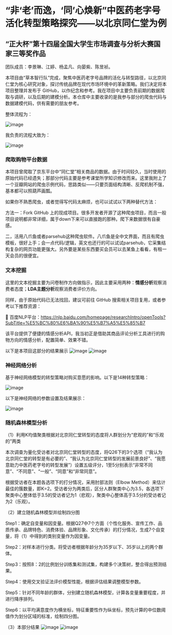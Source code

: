 # “非‘老’而逸，‘同’心焕新”中医药老字号活化转型策略探究——以北京同仁堂为例
## “正大杯”第十四届全国大学生市场调查与分析大赛国家三等奖作品
团队成员：李景琳、江婷、杨孟凡、向晏紫、陈昱祯。

本项目由“草本智行队”完成，聚焦中医药老字号品牌的活化与转型路径，以北京同仁堂为核心研究对象，探讨传统品牌在现代市场环境中的革新策略。我们决定将本项目整理并发布于 GitHub，以作纪念和参考。我在项目中主要负责前期的数据爬取与调研，以及后期的建模分析。本仓库中主要收录的是我参与部分的爬虫代码与数据建模代码，供有需要的朋友参考。

整体流程为：

![image](https://github.com/user-attachments/assets/a5140697-fe84-4bf7-bce7-2adf83f9bf38)

我负责的流程大致为：

![image](https://github.com/user-attachments/assets/b95a6be1-6091-46b8-bd6f-162cd9fafdf1)

### 爬取购物平台数据

  本项目曾爬取了京东平台中“同仁堂”相关商品的数据。由于时间较久，当时使用的原始代码已经遗失；那部分代码主要是参考课堂所学知识修改而来。这里我附上了一个豆瓣网站的爬虫示例代码，思路类似——只要页面结构清晰、反爬机制不强，基本都可以照葫芦画瓢。
  
  如果你不熟悉爬虫，或者觉得写代码太麻烦，也可以试试以下两种替代方法：
  
  方法一：Fork GitHub 上的现成项目。很多开发者开源了这种爬虫项目，而且一般项目说明都非常详细，属于down下来可以直接跑的那种。爬下来数据很有自豪感。
  
  二，活用八爪鱼或者parsehub这种爬虫软件。八爪鱼是全中文界面，而且有爬虫模板，很好上手；会一点代码/逻辑，英文也还行的可以试试parsehub，它采集结构复杂的网页功能更强大。另外要是某些东西要买会员可以去某鱼上看看，有租一天会员的很便宜。

### 文本挖掘
  这里的文本挖掘主要为问卷制作方向做指示，因此主要采用两种：**情感分析**观察消费者态度；**LDA主题分析**观察消费者评价方向。
  
  同样，由于原始代码已无法找回，建议可前往 GitHub 搜索相关项目复用，或者参考以下推荐资源：

  🔗 百度NLP平台：https://nlp.baidu.com/homepage/researchIntro/openTools?SubTitle=%E5%BC%80%E6%BA%90%E5%B7%A5%E5%85%B7

  该平台提供了便捷的情感分析API，我当初正是借助其商品评论分析工具进行的购物方向的情感分析，配置简单、效果不错。

  以下是本项目这部分的结果展示
  ![image](https://github.com/user-attachments/assets/40cdd1e5-beb4-41e7-98fb-ebc91fe44c57)
  ![image](https://github.com/user-attachments/assets/2faef295-294b-40cc-8d07-7568f2e55ed8)


### 神经网络分析
  基于神经网络模型的转型策略对购买意愿的影响。以下是14种转型策略：
  
  ![image](https://github.com/user-attachments/assets/565119b8-dcde-40d3-8c87-45ba187d58f7)

  以下是神经网络的参数设置及结果展示：
  
  ![image](https://github.com/user-attachments/assets/52d9c444-ac6f-4705-9da9-629c2fdd38c8)




### 随机森林模型分析
（1）利用K均值聚类根据对北京同仁堂转型的态度将人群划分为“悲观的”和“乐观的”两类

  本次调查为量化受访者对北京同仁堂转型的态度，将Q26下的3个选项（“我认为北京同仁堂的转型是有必要的”、“我认为北京同仁堂转型的发展前景良好”、“我愿意助力中医药老字号的转型发展”）设置五级评分，1至5分别表示“非常不同意”、“不同意”、“一般”、“同意”和“非常同意”。
  
  根据受访者在本题各选项下的打分情况，采用肘部法则（Elbow Method）来估计最佳的簇数量，即K=2。受访者分为两类后，区分人群聚类中心为3.5，各选项下聚类中心整体低于3.5的受访者记为1（悲观），聚类中心整体高于3.5分的受访者记为2（乐观）。
  
（2）建立随机森林模型并绘制四分图

Step1：确定自变量和因变量。根据Q27中7个方面（个性化服务、宣传工作、品质传承、品牌特色、消费体验、品牌形象、文化传承）的打分情况，生成7个自变量，将（1）中得到的类别变量作为因变量。

Step2：对样本进行分类。将受访者根据年龄分为35岁以下、35岁以上的两个群体。

Step3：按照8：2的比例划分训练集和测试集，构建多个决策树，整合得出预测结果。

Step4：使用交叉验证法评价模型性能，根据评估结果调整模型参数。

Step5：针对不同年龄的群体，分别建立随机森林模型，计算各变量重要程度，并进行降序排列。

Step6：以平均满意度作为横坐标，特征重要性作为纵坐标，预先计算的中位数阈值作为划分区域的标准，绘制四分图。

（3）本部分结果
![image](https://github.com/user-attachments/assets/54ec4f45-a53c-45a3-9c2d-d201133e1ee8)
![image](https://github.com/user-attachments/assets/08c1ccd2-611b-4574-a7fa-ecf92ced13d0)

